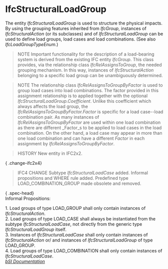 IfcStructuralLoadGroup
======================
The entity _IfcStructuralLoadGroup_ is used to structure the physical impacts.
By using the grouping features inherited from _IfcGroup_, instances of
_IfcStructuralAction_ (or its subclasses) and of _IfcStructuralLoadGroup_ can
be used to define load groups, load cases and load combinations. (See also
_IfcLoadGroupTypeEnum_.)  
  
> NOTE  Important functionality for the description of a load-bearing system
> is derived from the existing IFC entity _IfcGroup_. This class provides, via
> the relationship class _IfcRelAssignsToGroup_, the needed grouping
> mechanism. In this way, instances of _IfcStructuralAction_ belonging to a
> specific load group can be unambiguously determined.  
  
> NOTE  The relationship class _IfcRelAssignsToGroupByFactor_ is used to group
> load cases into load combinations. The factor provided in this assignment
> relationship is to applied together with the optional
> _IfcStructuralLoadGroup.Coefficient_. Unlike this coefficient which always
> affects the load group, the _IfcRelAssignsToGroupByFactor.Factor_ is
> specific for a load case--load combination pair. As many instances of
> _IfcRelAssignsToGroupByFactor_ are used within one load combination as there
> are different _Factor_s to be applied to load cases in the load combination.
> On the other hand, a load case may appear in more than one load combination
> and can have a different _Factor_ in each assignment by
> _IfcRelAssignsToGroupByFactor_.  
  
> HISTORY  New entity in IFC2x2.  
  
{ .change-ifc2x4}  
> IFC4 CHANGE  Subtype _IfcStructuralLoadCase_ added. Informal propositions
> and WHERE rule added. Predefined type LOAD_COMBINATION_GROUP made obsolete
> and removed.  
  
{ .spec-head}  
Informal Propositions:  
  
1\. Load groups of type LOAD_GROUP shall only contain instances of
_IfcStructuralAction_.  
2\. Load groups of type LOAD_CASE shall always be instantiated from the
subtype _IfcStructuralLoadCase_, not directly from the generic type
_IfcStructuralLoadGroup_ itself.  
3\. Instances of _IfcStructuralLoadCase_ shall only contain instances of
_IfcStructuralAction_ or/ and instances of _IfcStructuralLoadGroup_ of type
LOAD_GROUP.  
4\. Load groups of type LOAD_COMBINATION shall only contain instances of
_IfcStructuralLoadCase_.  
[ _bSI
Documentation_](https://standards.buildingsmart.org/IFC/DEV/IFC4_2/FINAL/HTML/schema/ifcstructuralanalysisdomain/lexical/ifcstructuralloadgroup.htm)


